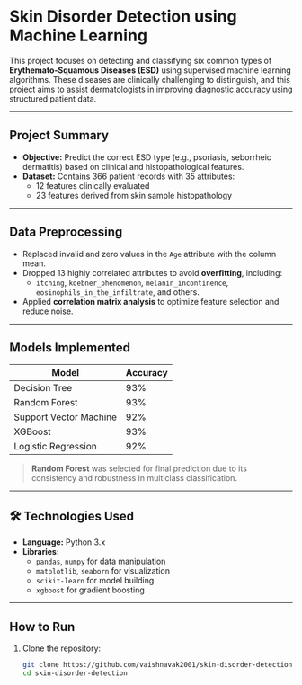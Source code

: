 #  Skin Disorder Detection using Machine Learning

This project focuses on detecting and classifying six common types of **Erythemato-Squamous Diseases (ESD)** using supervised machine learning algorithms. These diseases are clinically challenging to distinguish, and this project aims to assist dermatologists in improving diagnostic accuracy using structured patient data.

---

##  Project Summary

- **Objective:** Predict the correct ESD type (e.g., psoriasis, seborrheic dermatitis) based on clinical and histopathological features.
- **Dataset:** Contains 366 patient records with 35 attributes:
  - 12 features clinically evaluated
  - 23 features derived from skin sample histopathology

---

##  Data Preprocessing

- Replaced invalid and zero values in the `Age` attribute with the column mean.
- Dropped 13 highly correlated attributes to avoid **overfitting**, including:
  - `itching`, `koebner_phenomenon`, `melanin_incontinence`, `eosinophils_in_the_infiltrate`, and others.
- Applied **correlation matrix analysis** to optimize feature selection and reduce noise.

---

##  Models Implemented

| Model                   | Accuracy |
|------------------------|----------|
| Decision Tree          | 93%      |
| Random Forest          | 93%      |
| Support Vector Machine | 92%      |
| XGBoost                | 93%      |
| Logistic Regression    | 92%      |

>  **Random Forest** was selected for final prediction due to its consistency and robustness in multiclass classification.

---

## 🛠 Technologies Used

- **Language:** Python 3.x
- **Libraries:**  
  - `pandas`, `numpy` for data manipulation  
  - `matplotlib`, `seaborn` for visualization  
  - `scikit-learn` for model building  
  - `xgboost` for gradient boosting

---

##  How to Run

1. Clone the repository:
   ```bash
   git clone https://github.com/vaishnavak2001/skin-disorder-detection.git
   cd skin-disorder-detection
